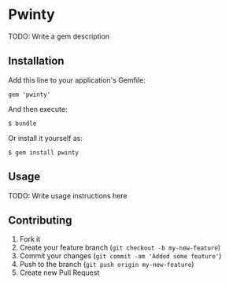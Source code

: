 # Pwinty

TODO: Write a gem description

## Installation

Add this line to your application's Gemfile:

    gem 'pwinty'

And then execute:

    $ bundle

Or install it yourself as:

    $ gem install pwinty

## Usage

TODO: Write usage instructions here

## Contributing

1. Fork it
2. Create your feature branch (`git checkout -b my-new-feature`)
3. Commit your changes (`git commit -am 'Added some feature'`)
4. Push to the branch (`git push origin my-new-feature`)
5. Create new Pull Request
